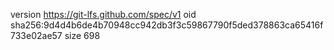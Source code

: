 version https://git-lfs.github.com/spec/v1
oid sha256:9d4d4b6de4b70948cc942db3f3c59867790f5ded378863ca65416f733e02ae57
size 698

